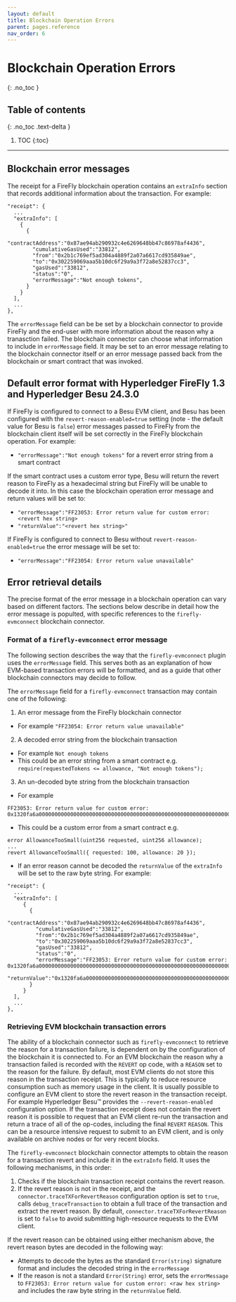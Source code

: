 ```yaml
---
layout: default
title: Blockchain Operation Errors
parent: pages.reference
nav_order: 6
---
```


# Blockchain Operation Errors
{: .no_toc }

## Table of contents
{: .no_toc .text-delta }

1. TOC
{:toc}

---

## Blockchain error messages

The receipt for a FireFly blockchain operation contains an `extraInfo` section that records additional information about the transaction. For example:

```
"receipt": {
  ...
  "extraInfo": [
    {
      {
        "contractAddress":"0x87ae94ab290932c4e6269648bb47c86978af4436",
        "cumulativeGasUsed":"33812",
        "from":"0x2b1c769ef5ad304a4889f2a07a6617cd935849ae",
        "to":"0x302259069aaa5b10dc6f29a9a3f72a8e52837cc3",
        "gasUsed":"33812",
        "status":"0",
        "errorMessage":"Not enough tokens", 
      }
    }
  ],
  ...
},
```

The `errorMessage` field can be be set by a blockchain connector to provide FireFly and the end-user with more information about the reason why a tranasction failed. The blockchain connector can choose what information to include in `errorMessage` field. It may be set to an error message relating to the blockchain connector itself or an error message passed back from the blockchain or smart contract that was invoked.

## Default error format with Hyperledger FireFly 1.3 and Hyperledger Besu 24.3.0

If FireFly is configured to connect to a Besu EVM client, and Besu has been configured with the `revert-reason-enabled=true` setting (note - the default value for Besu is `false`) error messages passed to FireFly from the blockchain client itself will be set correctly in the FireFly blockchain operation. For example:

 - `"errorMessage":"Not enough tokens"` for a revert error string from a smart contract

If the smart contract uses a custom error type, Besu will return the revert reason to FireFly as a hexadecimal string but FireFly will be unable to decode it into. In this case the blockchain operation error message and return values will be set to:

 - `"errorMessage":"FF23053: Error return value for custom error: <revert hex string>`
 - `"returnValue":"<revert hex string>"`

If FireFly is configured to connect to Besu without `revert-reason-enabled=true` the error message will be set to:

 - `"errorMessage":"FF23054: Error return value unavailable"`

## Error retrieval details

The precise format of the error message in a blockchain operation can vary based on different factors. The sections below describe in detail how the error message is populted, with specific references to the `firefly-evmconnect` blockchain connector.

### Format of a `firefly-evmconnect` error message

The following section describes the way that the `firefly-evmconnect` plugin uses the `errorMessage` field. This serves both as an explanation of how EVM-based transaction errors will be formatted, and as a guide that other blockchain connectors may decide to follow.

The `errorMessage` field for a `firefly-evmconnect` transaction may contain one of the following:

1. An error message from the FireFly blockchain connector
  - For example `"FF23054: Error return value unavailable"`
2. A decoded error string from the blockchain transaction
  - For example `Not enough tokens`
  - This could be an error string from a smart contract e.g. `require(requestedTokens <= allowance, "Not enough tokens");`
3. An un-decoded byte string from the blockchain transaction
  - For example 
```
FF23053: Error return value for custom error: 0x1320fa6a00000000000000000000000000000000000000000000000000000000000000640000000000000000000000000000000000000000000000000000000000000010
```
  - This could be a custom error from a smart contract e.g.
```
error AllowanceTooSmall(uint256 requested, uint256 allowance);
...
revert AllowanceTooSmall({ requested: 100, allowance: 20 });
```
  - If an error reason cannot be decoded the `returnValue` of the `extraInfo` will be set to the raw byte string. For example:
```
"receipt": {
  ...
  "extraInfo": [
     {
       {
         "contractAddress":"0x87ae94ab290932c4e6269648bb47c86978af4436",
         "cumulativeGasUsed":"33812",
         "from":"0x2b1c769ef5ad304a4889f2a07a6617cd935849ae",
         "to":"0x302259069aaa5b10dc6f29a9a3f72a8e52837cc3",
         "gasUsed":"33812",
         "status":"0",
         "errorMessage":"FF23053: Error return value for custom error: 0x1320fa6a00000000000000000000000000000000000000000000000000000000000000640000000000000000000000000000000000000000000000000000000000000010", 
         "returnValue":"0x1320fa6a00000000000000000000000000000000000000000000000000000000000000640000000000000000000000000000000000000000000000000000000000000010"
       }
     }
  ],
  ...
},
```

### Retrieving EVM blockchain transaction errors

The ability of a blockchain connector such as `firefly-evmconnect` to retrieve the reason for a transaction failure, is dependent on by the configuration of the blockchain it is connected to. For an EVM blockchain the reason why a transaction failed is recorded with the `REVERT` op code, with a `REASON` set to the reason for the failure. By default, most EVM clients do not store this reason in the transaction receipt. This is typically to reduce resource consumption such as memory usage in the client. It is usually possible to configure an EVM client to store the revert reason in the transaction receipt. For example Hyperledger Besu™ provides the `--revert-reason-enabled` configuration option. If the transaction receipt does not contain the revert reason it is possible to request that an EVM client re-run the transaction and return a trace of all of the op-codes, including the final `REVERT` `REASON`. This can be a resource intensive request to submit to an EVM client, and is only available on archive nodes or for very recent blocks.

The `firefly-evmconnect` blockchain connector attempts to obtain the reason for a transaction revert and include it in the `extraInfo` field. It uses the following mechanisms, in this order:

1. Checks if the blockchain transaction receipt contains the revert reason.
2. If the revert reason is not in the receipt, and the `connector.traceTXForRevertReason` configuration option is set to `true`, calls `debug_traceTransaction` to obtain a full trace of the transaction and extract the revert reason. By default, `connector.traceTXForRevertReason` is set to `false` to avoid submitting high-resource requests to the EVM client.

If the revert reason can be obtained using either mechanism above, the revert reason bytes are decoded in the following way:
  - Attempts to decode the bytes as the standard `Error(string)` signature format and includes the decoded string in the `errorMessage`
  - If the reason is not a standard `Error(String)` error, sets the `errorMessage` to `FF23053: Error return value for custom error: <raw hex string>` and includes the raw byte string in the `returnValue` field.

